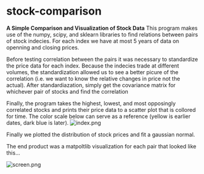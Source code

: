 # stock-comparison

**A Simple Comparison and Visualization of Stock Data**
This program makes use of the numpy, scipy, and sklearn libraries to find relations between pairs of stock indecies. For each index we have at most 5 years of data on openning and closing prices. 

Before testing correlation between the pairs it was necessary to  standardize the price data for each index. Because the indecies trade at different volumes, the standardization allowed us to see a better picure of the correlation (i.e. we want to know the relative changes in price not the actual). After standardiazation, simply get the covariance matrix for whichever pair of stocks and find the correlation 

Finally, the program takes the highest, lowest, and most opposingly correlated stocks and prints their price data to a scatter plot that is collored for time. The color scale below can serve as a reference (yellow is earlier dates,  dark blue is later).
![index.png]({{site.baseurl}}/index.png)

Finally we plotted the distribution of stock prices and fit a gaussian normal.

The end product was a matpoltlib visualization for each pair that looked like this...

![screen.png]({{site.baseurl}}/screen.png)

